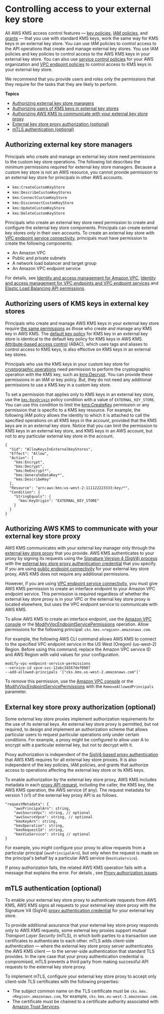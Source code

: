 # Controlling access to your external key store<a name="authorize-xks-key-store"></a>

All AWS KMS access control features — [key policies](key-policies.md), [IAM policies](iam-policies.md), and [grants](grants.md) — that you use with standard KMS keys, work the same way for KMS keys in an external key store\. You can use IAM policies to control access to the API operations that create and manage external key stores\. You use IAM policies and key policies to control access to the AWS KMS keys in your external key store\. You can also use [service control policies](https://docs.aws.amazon.com/organizations/latest/userguide/orgs_manage_policies_scps.html) for your AWS organization and [VPC endpoint policies](kms-vpc-endpoint.md#vpce-policy) to control access to KMS keys in your external key store\.

We recommend that you provide users and roles only the permissions that they require for the tasks that they are likely to perform\.

**Topics**
+ [Authorizing external key store managers](#authorize-xks-managers)
+ [Authorizing users of KMS keys in external key stores](#authorize-xks-users)
+ [Authorizing AWS KMS to communicate with your external key store proxy](#allowlist-kms-xks)
+ [External key store proxy authorization \(optional\)](#xks-proxy-authorization)
+ [mTLS authentication \(optional\)](#xks-mtls)

## Authorizing external key store managers<a name="authorize-xks-managers"></a>

Principals who create and manage an external key store need permissions to the custom key store operations\. The following list describes the minimum permissions required for external key store managers\. Because a custom key store is not an AWS resource, you cannot provide permission to an external key store for principals in other AWS accounts\.
+ `kms:CreateCustomKeyStore`
+ `kms:DescribeCustomKeyStores`
+ `kms:ConnectCustomKeyStore`
+ `kms:DisconnectCustomKeyStore`
+ `kms:UpdateCustomKeyStore`
+ `kms:DeleteCustomKeyStore`

Principals who create an external key store need permission to create and configure the external key store components\. Principals can create external key stores only in their own accounts\. To create an external key store with [VPC endpoint service connectivity](plan-xks-keystore.md#xks-vpc-connectivity), principals must have permission to create the following components:
+ An Amazon VPC
+ Public and private subnets
+ A network load balancer and target group
+ An Amazon VPC endpoint service

For details, see [Identity and access management for Amazon VPC](https://docs.aws.amazon.com/vpc/latest/userguide/security-iam.html), [Identity and access management for VPC endpoints and VPC endpoint services](https://docs.aws.amazon.com/vpc/latest/privatelink/vpc-endpoints-iam.html) and [Elastic Load Balancing API permissions](https://docs.aws.amazon.com/elasticloadbalancing/latest/userguide/elb-api-permissions.html)\.

## Authorizing users of KMS keys in external key stores<a name="authorize-xks-users"></a>

Principals who create and manage AWS KMS keys in your external key store require [the same permissions](create-keys.md#create-key-permissions) as those who create and manage any KMS key in AWS KMS\. The [default key policy](key-policy-default.md) for KMS key in an external key store is identical to the default key policy for KMS keys in AWS KMS\. [Attribute\-based access control](abac.md) \(ABAC\), which uses tags and aliases to control access to KMS keys, is also effective on KMS keys in an external key stores\.

Principals who use the KMS keys in your custom key store for [cryptographic operations](use-cmk-keystore.md) need permission to perform the cryptographic operation with the KMS key, such as [kms:Decrypt](https://docs.aws.amazon.com/kms/latest/APIReference/API_Decrypt.html)\. You can provide these permissions in an IAM or key policy\. But, they do not need any additional permissions to use a KMS key in a custom key store\.

To set a permission that applies only to KMS keys in an external key store, use the [`kms:KeyOrigin`](conditions-kms.md#conditions-kms-key-origin) policy condition with a value of `EXTERNAL_KEY_STORE`\. You can use this condition to limit the [kms:CreateKey](https://docs.aws.amazon.com/kms/latest/APIReference/API_CreateKey.html) permission or any permission that is specific to a KMS key resource\. For example, the following IAM policy allows the identity to which it is attached to call the specified operations on all KMS keys in the account, provided that the KMS keys are in an external key store\. Notice that you can limit the permission to KMS keys in an external key store, and KMS keys in an AWS account, but not to any particular external key store in the account\.

```
{
  "Sid": "AllowKeysInExternalKeyStores",
  "Effect": "Allow",
  "Action": [
    "kms:Encrypt",
    "kms:Decrypt",
    "kms:ReEncrypt*",
    "kms:GenerateDataKey*",
    "kms:DescribeKey"
  ],
  "Resource": "arn:aws:kms:us-west-2:111122223333:key/*",
  "Condition": {
    "StringEquals": {
      "kms:KeyOrigin": "EXTERNAL_KEY_STORE"
    }
  }
}
```

## Authorizing AWS KMS to communicate with your external key store proxy<a name="allowlist-kms-xks"></a>

AWS KMS communicates with your external key manager only through the [external key store proxy](keystore-external.md#concept-xks-proxy) that you provide\. AWS KMS authenticates to your proxy by signing its requests using the [Signature Version 4 \(SigV4\) process](https://docs.aws.amazon.com/general/latest/gr/signature-version-4.html) with the [external key store proxy authentication credential](keystore-external.md#concept-xks-credential) that you specify\. If you are using [public endpoint connectivity](plan-xks-keystore.md#xks-connectivity-public-endpoint) for your external key store proxy, AWS KMS does not require any additional permissions\.

However, if you are using [VPC endpoint service connectivity](plan-xks-keystore.md#xks-vpc-connectivity), you must give AWS KMS permission to create an interface endpoint to your Amazon VPC endpoint service\. This permission is required regardless of whether the external key store proxy is in your VPC or the external key store proxy is located elsewhere, but uses the VPC endpoint service to communicate with AWS KMS\.

To allow AWS KMS to create an interface endpoint, use the [Amazon VPC console](https://docs.aws.amazon.com/vpc/latest/privatelink/configure-endpoint-service.html#add-remove-permissions) or the [ModifyVpcEndpointServicePermissions](https://docs.aws.amazon.com/AWSEC2/latest/APIReference/API_ModifyVpcEndpointServicePermissions.html) operation\. Allow permissions for the following principal: `cks.kms.<region>.amazonaws.com`\.

For example, the following AWS CLI command allows AWS KMS to connect to the specified VPC endpoint service in the US West \(Oregon\) \(us\-west\-2\) Region\. Before using this command, replace the Amazon VPC service ID and AWS Region with valid values for your configuration\.

```
modify-vpc-endpoint-service-permissions
--service-id vpce-svc-12abc34567def0987
--add-allowed-principals '["cks.kms.us-west-2.amazonaws.com"]'
```

To remove this permission, use the [Amazon VPC console](https://docs.aws.amazon.com/vpc/latest/privatelink/configure-endpoint-service.html#add-remove-permissions) or the [ModifyVpcEndpointServicePermissions](https://docs.aws.amazon.com/AWSEC2/latest/APIReference/API_ModifyVpcEndpointServicePermissions.html) with the `RemoveAllowedPrincipals` parameter\.

## External key store proxy authorization \(optional\)<a name="xks-proxy-authorization"></a>

Some external key store proxies implement authorization requirements for the use of its external keys\. An external key store proxy is permitted, but not required, to design and implement an authorization scheme that allows particular users to request particular operations only under certain conditions\. For example, a proxy might be configured to allow user A to encrypt with a particular external key, but not to decrypt with it\.

Proxy authorization is independent of the [SigV4\-based proxy authentication](keystore-external.md#concept-xks-credential) that AWS KMS requires for all external key store proxies\. It is also independent of the key policies, IAM policies, and grants that authorize access to operations affecting the external key store or its KMS keys\.

To enable authorization by the external key store proxy, AWS KMS includes metadata in each [proxy API request](keystore-external.md#concept-proxy-apis), including the caller, the KMS key, the AWS KMS operation, the AWS service \(if any\)\. The request metadata for version 1 \(v1\) of the external key proxy API is as follows\.

```
"requestMetadata": {
    "awsPrincipalArn": string,
    "awsSourceVpc": string, // optional
    "awsSourceVpce": string, // optional
    "kmsKeyArn": string,
    "kmsOperation": string,
    "kmsRequestId": string,
    "kmsViaService": string // optional
}
```

For example, you might configure your proxy to allow requests from a particular principal \(`awsPrincipalArn`\), but only when the request is made on the principal's behalf by a particular AWS service \(`kmsViaService`\)\.

If proxy authorization fails, the related AWS KMS operation fails with a message that explains the error\. For details , see [Proxy authorization issues](xks-troubleshooting.md#fix-xks-authorization)\.

## mTLS authentication \(optional\)<a name="xks-mtls"></a>

To enable your external key store proxy to authenticate requests from AWS KMS, AWS KMS signs all requests to your external key store proxy with the Signature V4 \(SigV4\) [proxy authentication credential](keystore-external.md#concept-xks-credential) for your external key store\.

To provide additional assurance that your external key store proxy responds only to AWS KMS requests, some external key proxies support *mutual Transport Layer Security* \(mTLS\), in which both parties to a transaction use certificates to authenticate to each other\. mTLS adds client\-side authentication — where the external key store proxy server authenticates the AWS KMS client — to the server\-side authentication that standard TLS provides\. In the rare case that your proxy authentication credential is compromised, mTLS prevents a third party from making successful API requests to the external key store proxy\.

To implement mTLS, configure your external key store proxy to accept only client\-side TLS certificates with the following properties:
+ The subject common name on the TLS certificate must be `cks.kms.<Region>.amazonaws.com`, for example, `cks.kms.eu-west-3.amazonaws.com`\.
+ The certificate must be chained to a certificate authority associated with [Amazon Trust Services](https://www.amazontrust.com/repository/)\.
